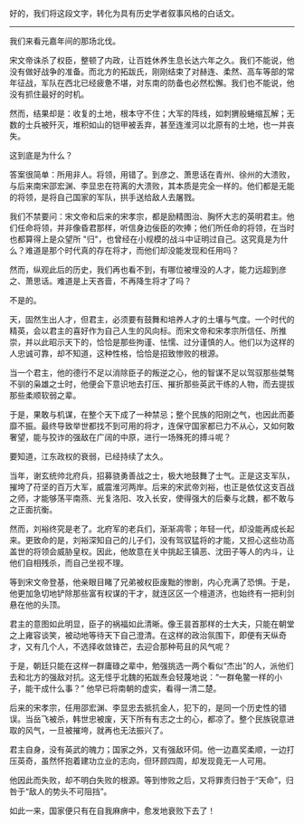 好的，我们将这段文字，转化为具有历史学者叙事风格的白话文。

---

我们来看元嘉年间的那场北伐。

宋文帝诛杀了权臣，整顿了内政，让百姓休养生息长达六年之久。我们不能说，他没有做好战争的准备。而北方的拓跋氏，刚刚结束了对赫连、柔然、高车等部的常年征战，军队在西北已经疲惫不堪，对东南的防备也必然松懈。我们也不能说，他没有抓住最好的时机。

然而，结果却是：收复的土地，根本守不住；大军的阵线，如刺猬般蜷缩瓦解；无数的士兵被歼灭，堆积如山的铠甲被丢弃，甚至连淮河以北原有的土地，也一并丧失。

这到底是为什么？

答案很简单：所用非人。将领，用错了。到彦之、萧思话在青州、徐州的大溃败，与后来南宋邵宏渊、李显忠在符离的大溃败，其本质是完全一样的。他们都是无能的将领，是将自己国家的军队，拱手送给敌人去屠戮。

我们不禁要问：宋文帝和后来的宋孝宗，都是励精图治、胸怀大志的英明君主。他们任命将领，并非像昏君那样，听信身边佞臣的吹捧；他们所任命的将领，在当时也都算得上是众望所 "归"，也曾经在小规模的战斗中证明过自己。这究竟是为什么？难道是那个时代真的存在将才，而他们却没能发现和任用吗？

然而，纵观此后的历史，我们再也看不到，有哪位被埋没的人才，能力远超到彦之、萧思话。难道是上天吝啬，不再降生将才了吗？

不是的。

天，固然生出人才，但君主，必须要有鼓舞和培养人才的土壤与气度。一个时代的精英，会以君主的喜好作为自己人生的风向标。而宋文帝和宋孝宗所信任、所推崇，并以此昭示天下的，恰恰是那些拘谨、怯懦、过分谨慎的人。他们以为这样的人忠诚可靠，却不知道，这种性格，恰恰是招致惨败的根源。

当一个君主，他的德行不足以消除臣子的叛逆之心，他的智谋不足以驾驭那些桀骜不驯的枭雄之士时，他便会下意识地去打压、摧折那些英武干练的人物，而去提拔那些柔顺软弱之辈。

于是，果敢与机谋，在整个天下成了一种禁忌；整个民族的阳刚之气，也因此而萎靡不振。最终导致举世都找不到可用的将才，连保守国家都已力不从心，又如何敢奢望，能与狡诈的强敌在广阔的中原，进行一场殊死的搏斗呢？

要知道，江东政权的衰弱，已经持续了太久。

当年，谢玄统帅北府兵，招募骁勇善战之士，极大地鼓舞了士气。正是这支军队，摧垮了苻坚的百万大军，威震淮河两岸。后来的宋武帝刘裕，也正是依仗这支百战之师，才能够荡平南燕、光复洛阳、攻入长安，使得强大的后秦与北魏，都不敢与之正面抗衡。

然而，刘裕终究是老了。北府军的老兵们，渐渐凋零；年轻一代，却没能再成长起来。更致命的是，刘裕深知自己的儿子们，没有驾驭猛将的才能，又担心这些功高盖世的将领会威胁皇权。因此，他故意在关中挑起王镇恶、沈田子等人的内斗，让他们自相残杀，而自己坐视不理。

等到宋文帝登基，他亲眼目睹了兄弟被权臣废黜的惨剧，内心充满了恐惧。于是，他更加急切地铲除那些富有权谋的干才，就连区区一个檀道济，也始终有一把利剑悬在他的头顶。

君主的意图如此明显，臣子的祸福如此清晰。像王昙首那样的士大夫，只能在朝堂之上雍容谈笑，被动地等待天下自己澄清。在这样的政治氛围下，即便有天纵奇才，又有几个人，不选择收敛锋芒，去迎合那种苟且的风气呢？

于是，朝廷只能在这样一群庸碌之辈中，勉强挑选一两个看似“杰出”的人，派他们去和北方的强敌对抗。这无怪乎北魏的拓跋焘会轻蔑地说：“一群龟鳖一样的小子，能干成什么事？” 他早已将南朝的虚实，看得一清二楚。

后来的宋孝宗，任用邵宏渊、李显忠去抵抗金人，犯下的，是同一个历史性的错误。当岳飞被杀，韩世忠被废，天下所有有志之士的心，都凉了。整个民族锐意进取的风气，一旦被摧垮，就再也无法振兴了。

君主自身，没有英武的魄力；国家之外，又有强敌环伺。他一边嘉奖柔顺，一边打压英奇，虽然怀抱着建功立业的志向，但环顾四周，却发现竟无一人可用。

他因此而失败，却不明白失败的根源。等到惨败之后，又将罪责归咎于“天命”，归咎于“敌人的势头不可阻挡”。

如此一来，国家便只有在自我麻痹中，愈发地衰败下去了！
